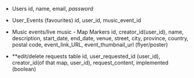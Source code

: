 - Users
id, name, email, *password*

- User_Events (favourites)
id, user_id, music_event_id

- Music events/live music - Map Markers
id, creator_id(user_id), name, description, start_date, end_date, venue, street, city, province, country, postal code, event_link_URL, event_thumbnail_url (flyer/poster)

- **edit/delete requests table
id, user_requested_id (user_id), creator_id(of that map, user_id), request_content, implemented (boolean)
